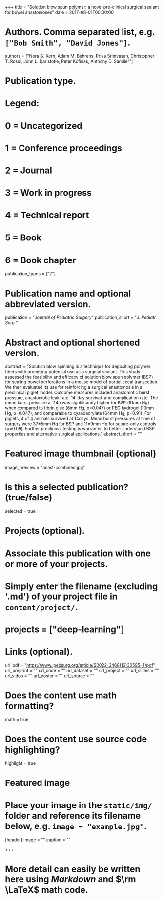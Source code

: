 +++
title = "Solution blow spun polymer: a novel pre-clinical surgical sealant for bowel anastomoses"
date = 2017-08-01T00:00:00

# Authors. Comma separated list, e.g. `["Bob Smith", "David Jones"]`.
authors = ["Nora G. Kern, Adam M. Behrens, Priya Srinivasan, Christopher T. Rossi, John L. Daristotle, Peter Kofinas, Anthony D. Sandler"]

# Publication type.
# Legend:
# 0 = Uncategorized
# 1 = Conference proceedings
# 2 = Journal
# 3 = Work in progress
# 4 = Technical report
# 5 = Book
# 6 = Book chapter
publication_types = ["2"]

# Publication name and optional abbreviated version.
publication = "*Journal of Pediatric Surgery*"
publication_short = "*J. Pediatr. Surg.*"

# Abstract and optional shortened version.
abstract = "Solution blow spinning is a technique for depositing polymer fibers with promising potential use as a surgical sealant. This study assessed the feasibility and efficacy of solution blow spun polymer (BSP) for sealing bowel perforations in a mouse model of partial cecal transection. We then evaluated its use for reinforcing a surgical anastomosis in a preclinical piglet model. Outcome measures included anastomotic burst pressure, anastomotic leak rate, 14-day survival, and complication rate. The mean burst pressure at 24h was significantly higher for BSP (81mm Hg) when compared to fibrin glue (6mm Hg, p=0.047) or PEG hydrogel (10mm Hg, p=0.047), and comparable to cyanoacrylate (64mm Hg, p=0.91). For piglets, 4 of 4 animals survived at 14days. Mean burst pressures at time of surgery were 37±5mm Hg for BSP and 11±9mm Hg for suture-only controls (p=0.09). Further preclinical testing is warranted to better understand BSP properties and alternative surgical applications."
abstract_short = ""

# Featured image thumbnail (optional)
image_preview = "anast-combined.jpg"

# Is this a selected publication? (true/false)
selected = true

# Projects (optional).
#   Associate this publication with one or more of your projects.
#   Simply enter the filename (excluding '.md') of your project file in `content/project/`.
#  projects = ["deep-learning"]

# Links (optional).
url_pdf = "https://www.jpedsurg.org/article/S0022-3468(16)30595-4/pdf"
url_preprint = ""
url_code = ""
url_dataset = ""
url_project = ""
url_slides = ""
url_video = ""
url_poster = ""
url_source = ""

# Does the content use math formatting?
math = true

# Does the content use source code highlighting?
highlight = true

# Featured image
# Place your image in the `static/img/` folder and reference its filename below, e.g. `image = "example.jpg"`.
[header]
image = ""
caption = ""

+++

# More detail can easily be written here using *Markdown* and $\rm \LaTeX$ math code.

